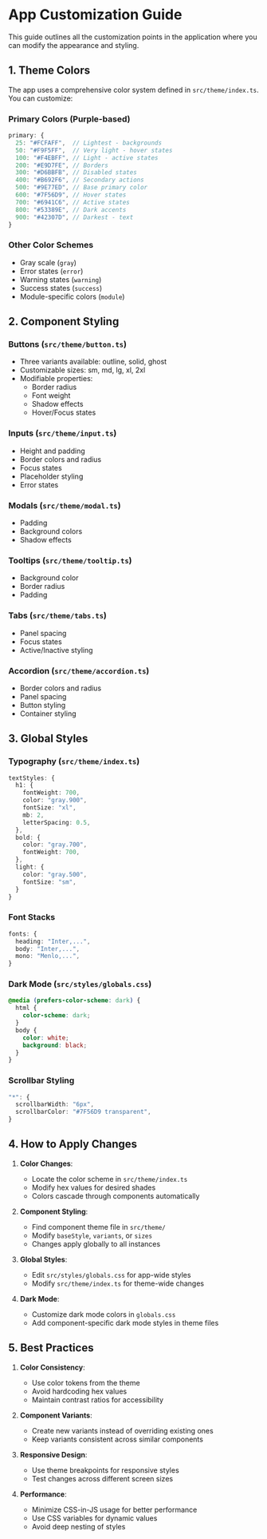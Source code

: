 # App Customization Guide

This guide outlines all the customization points in the application where you can modify the appearance and styling.

## 1. Theme Colors

The app uses a comprehensive color system defined in `src/theme/index.ts`. You can customize:

### Primary Colors (Purple-based)
```typescript
primary: {
  25: "#FCFAFF",  // Lightest - backgrounds
  50: "#F9F5FF",  // Very light - hover states
  100: "#F4EBFF", // Light - active states
  200: "#E9D7FE", // Borders
  300: "#D6BBFB", // Disabled states
  400: "#B692F6", // Secondary actions
  500: "#9E77ED", // Base primary color
  600: "#7F56D9", // Hover states
  700: "#6941C6", // Active states
  800: "#53389E", // Dark accents
  900: "#42307D", // Darkest - text
}
```

### Other Color Schemes
- Gray scale (`gray`)
- Error states (`error`)
- Warning states (`warning`)
- Success states (`success`)
- Module-specific colors (`module`)

## 2. Component Styling

### Buttons (`src/theme/button.ts`)
- Three variants available: outline, solid, ghost
- Customizable sizes: sm, md, lg, xl, 2xl
- Modifiable properties:
  - Border radius
  - Font weight
  - Shadow effects
  - Hover/Focus states

### Inputs (`src/theme/input.ts`)
- Height and padding
- Border colors and radius
- Focus states
- Placeholder styling
- Error states

### Modals (`src/theme/modal.ts`)
- Padding
- Background colors
- Shadow effects

### Tooltips (`src/theme/tooltip.ts`)
- Background color
- Border radius
- Padding

### Tabs (`src/theme/tabs.ts`)
- Panel spacing
- Focus states
- Active/Inactive styling

### Accordion (`src/theme/accordion.ts`)
- Border colors and radius
- Panel spacing
- Button styling
- Container styling

## 3. Global Styles

### Typography (`src/theme/index.ts`)
```typescript
textStyles: {
  h1: {
    fontWeight: 700,
    color: "gray.900",
    fontSize: "xl",
    mb: 2,
    letterSpacing: 0.5,
  },
  bold: {
    color: "gray.700",
    fontWeight: 700,
  },
  light: {
    color: "gray.500",
    fontSize: "sm",
  }
}
```

### Font Stacks
```typescript
fonts: {
  heading: "Inter,...",
  body: "Inter,...",
  mono: "Menlo,...",
}
```

### Dark Mode (`src/styles/globals.css`)
```css
@media (prefers-color-scheme: dark) {
  html {
    color-scheme: dark;
  }
  body {
    color: white;
    background: black;
  }
}
```

### Scrollbar Styling
```typescript
"*": {
  scrollbarWidth: "6px",
  scrollbarColor: "#7F56D9 transparent",
}
```

## 4. How to Apply Changes

1. **Color Changes**:
   - Locate the color scheme in `src/theme/index.ts`
   - Modify hex values for desired shades
   - Colors cascade through components automatically

2. **Component Styling**:
   - Find component theme file in `src/theme/`
   - Modify `baseStyle`, `variants`, or `sizes`
   - Changes apply globally to all instances

3. **Global Styles**:
   - Edit `src/styles/globals.css` for app-wide styles
   - Modify `src/theme/index.ts` for theme-wide changes

4. **Dark Mode**:
   - Customize dark mode colors in `globals.css`
   - Add component-specific dark mode styles in theme files

## 5. Best Practices

1. **Color Consistency**:
   - Use color tokens from the theme
   - Avoid hardcoding hex values
   - Maintain contrast ratios for accessibility

2. **Component Variants**:
   - Create new variants instead of overriding existing ones
   - Keep variants consistent across similar components

3. **Responsive Design**:
   - Use theme breakpoints for responsive styles
   - Test changes across different screen sizes

4. **Performance**:
   - Minimize CSS-in-JS usage for better performance
   - Use CSS variables for dynamic values
   - Avoid deep nesting of styles 